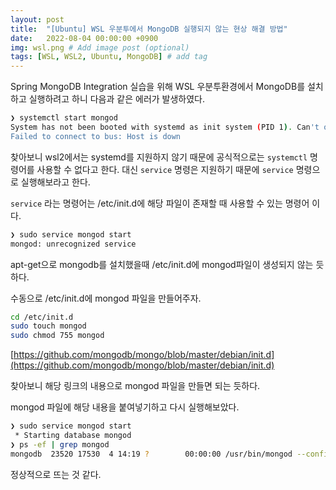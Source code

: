 ```yaml
---
layout: post
title:  "[Ubuntu] WSL 우분투에서 MongoDB 실행되지 않는 현상 해결 방법"
date:   2022-08-04 00:00:00 +0900
img: wsl.png # Add image post (optional)
tags: [WSL, WSL2, Ubuntu, MongoDB] # add tag
---
```


Spring MongoDB Integration 실습을 위해 WSL 우분투환경에서 MongoDB를 설치하고 실행하려고 하니 
다음과 같은 에러가 발생하였다.

```bash
❯ systemctl start mongod
System has not been booted with systemd as init system (PID 1). Can't operate.
Failed to connect to bus: Host is down
```

찾아보니 wsl2에서는 systemd를 지원하지 않기 때문에 공식적으로는 `systemctl` 명령어를 사용할 수 없다고 한다. 대신 `service` 명령은 지원하기 때문에 `service` 명령으로 실행해보라고 한다.

`service` 라는 명령어는 /etc/init.d에 해당 파일이 존재할 때 사용할 수 있는 명령어 이다.

```bash
❯ sudo service mongod start
mongod: unrecognized service
```

apt-get으로 mongodb를 설치했을때 /etc/init.d에 mongod파일이 생성되지 않는 듯 하다.

수동으로 /etc/init.d에 mongod 파일을 만들어주자.

```bash
cd /etc/init.d
sudo touch mongod
sudo chmod 755 mongod
```

[https://github.com/mongodb/mongo/blob/master/debian/init.d](https://github.com/mongodb/mongo/blob/master/debian/init.d)

찾아보니 해당 링크의 내용으로 mongod 파일을 만들면 되는 듯하다.

mongod 파일에 해당 내용을 붙여넣기하고 다시 실행해보았다.

```bash
❯ sudo service mongod start
 * Starting database mongod                                                                             [ OK ]
❯ ps -ef | grep mongod
mongodb  23520 17530  4 14:19 ?        00:00:00 /usr/bin/mongod --config /etc/mongod.conf
```

정상적으로 뜨는 것 같다.